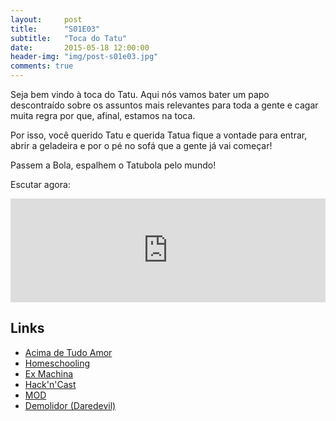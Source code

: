 ```yaml
---
layout:     post
title:      "S01E03"
subtitle:   "Toca do Tatu"
date:       2015-05-18 12:00:00
header-img: "img/post-s01e03.jpg"
comments: true
---
```


<p>Seja bem vindo à toca do Tatu. Aqui nós vamos bater um papo descontraído sobre os assuntos mais relevantes para toda a gente e cagar muita regra por que, afinal, estamos na toca.</p>
<p>Por isso, você querido Tatu e querida Tatua fique a vontade para entrar, abrir a geladeira e por o pé no sofá que a gente já vai começar!</p>

<p>Passem a Bola, espalhem o Tatubola pelo mundo!</p>

<p>Escutar agora:</p>

<iframe width="100%" height="166" scrolling="no" frameborder="no" src="https://w.soundcloud.com/player/?url=https%3A//api.soundcloud.com/tracks/211632130&amp;color=ff5500&amp;auto_play=false&amp;hide_related=false&amp;show_comments=true&amp;show_user=true&amp;show_reposts=false"></iframe>

<h2 class="section-heading">Links</h2>
<p>
	<ul>
		<li><a href="http://www.acimadetudooamor.com.br/olivro.php" target="_blank">Acima de Tudo Amor</a></li>
		<li><a href="https://en.wikipedia.org/wiki/Homeschooling" target="_blank">Homeschooling</a></li>
		<li><a href="http://www.imdb.com/title/tt0470752/?ref_=fn_al_tt_1" target="_blank">Ex Machina</a></li>
		<li><a href="http://hackncast.org/" target="_blank">Hack'n'Cast</a></li>
		<li><a href="http://portalmod.com/home" target="_blank">MOD</a></li>
		<li><a href="http://pt.wikipedia.org/wiki/Daredevil_(s%C3%A9rie_de_televis%C3%A3o)" target="_blank">Demolidor (Daredevil)</a></li>
		<!--- <li><a href=""  target="_blank"></a></li> --->
	</ul>
</p>
